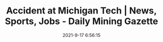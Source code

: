 ---
"title": "Accident at Michigan Tech | News, Sports, Jobs - Daily Mining Gazette"
"date": "2021-9-17 6:56:15"
"feed_name": "GOOGLENEWSMINING"
"feed_website": "https://news.google.com/search?q=mining%2Bincident&hl=en-US&gl=US&ceid=US:en"
"feed_rss": "https://news.google.com/rss/search?q=mining%2Bincident&hl=en-US&gl=US&ceid=US:en"
"link": "https://www.mininggazette.com/news/2021/09/accident-at-michigan-tech/"
"file": "_posts/2021-1-1-05190442c601ee3db92fdccc404b318f35927750.md"
"accident": "0"
"drilling": "0"
"dead": "0"
"injured": "0"
"where": "unknown site"
---